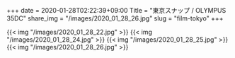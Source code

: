 +++
date  = 2020-01-28T02:22:39+09:00
Title = "東京スナップ / OLYMPUS 35DC"
share_img = "/images/2020_01_28_26.jpg"
slug = "film-tokyo"
+++

{{< img "/images/2020_01_28_22.jpg" >}}
{{< img "/images/2020_01_28_24.jpg" >}}
{{< img "/images/2020_01_28_25.jpg" >}}
{{< img "/images/2020_01_28_26.jpg" >}}